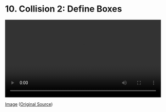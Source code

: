 # 10. Collision 2: Define Boxes

<video controls width="512">
    <source src="./tut_10.mp4"
            type="video/mp4">
    Sorry, your browser doesn't support embedded videos.
</video>

[Image](./tut_10.git) ([Original Source](https://ztiromoritz.github.io/pico-8-shooter/gif/tut_10.gif))

